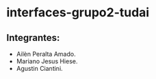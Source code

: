 # interfaces-grupo2-tudai

## Integrantes:
* Ailèn Peralta Amado.
* Mariano Jesus Hiese.
* Agustin Ciantini.